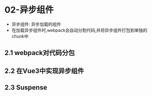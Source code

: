 # 02-异步组件

- 异步组件: 异步加载的组件
- 在加载异步组件时,webpack会自动分割代码,并将异步组件打包到单独的chunk中

## 2.1 webpack对代码分包

## 2.2 在Vue3中实现异步组件

## 2.3 Suspense